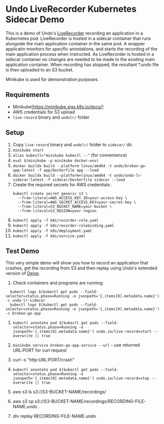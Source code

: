 # Undo LiveRecorder Kubernetes Sidecar Demo

This is a demo of Undo's [LiveRecorder](https://docs.undo.io/UsingTheLiveRecorderTool.html) recording an application in a Kubernetes pod.
LiveRecorder is hosted in a sidecar container that runs alongside the main application container in the same pod.
A wrapper applicatin monitors for specific annotations, and starts the recording of the main application process when instructed. 
As LiveRecorder is hosted in a sidecar container no changes are needed to be made to the existing main application container.
When recording has stopped, the resultant *.undo file is then uploaded to an S3 bucket.

Minikube is used for demonstration purposes.

## Requirements

- Minikube[https://minikube.sigs.k8s.io/docs/]
- AWS credentials for S3 upload
- `live-record` binary and `undolr/` folder


## Setup

1. Copy `live-record` binary and `undolr/` folder to `sidecar/` dir.
1. `minikube start`
1. `alias kubectl="minikube kubectl --"` (for convenience)
1. `eval $(minikube -p minikube docker-env)`
1. `docker buildx build --platform linux/amd64 -t undo/broken-go-app:latest -f app/Dockerfile app --load`
1. `docker buildx build --platform=linux/amd64 -t undo/undo-lr-sidecar:latest -f sidecar/Dockerfile sidecar --load`
1. Create the required secrets for AWS credentials:
   ```
   kubectl create secret generic s3 \
     --from-literal=AWS_ACCESS_KEY_ID=your-access-key \
     --from-literal=AWS_SECRET_ACCESS_KEY=your-secret-key \
     --from-literal=S3_BUCKET_NAME=your-bucket \
     --from-literal=S3_REGION=your-region
   ```
1. `kubectl apply -f k8s/recorder-role.yaml`
1. `kubectl apply -f k8s/recorder-rolebinding.yaml`
1. `kubectl apply -f k8s/deployment.yaml`
1. `kubectl apply -f k8s/service.yaml`

## Test Demo

This very simple demo will show you how to record an application that crashes, get the recording from S3 and then replay using Undo's extended version of [Delve](https://docs.undo.io/GoDelve.html).

1. Check containers and programs are running:
```
  kubectl logs $(kubectl get pods --field-selector=status.phase=Running -o jsonpath='{.items[0].metadata.name}') -c undo-lr-sidecar
  kubectl logs $(kubectl get pods --field-selector=status.phase=Running -o jsonpath='{.items[0].metadata.name}') -c broken-go-app
```
1. `kubectl annotate pod $(kubectl get pods --field-selector=status.phase=Running -o jsonpath='{.items[0].metadata.name}') undo.io/live-record=start --overwrite || true` 
1. `minikube service broken-go-app-service --url` - use returned URL:PORT for curl request
1. curl -s "http:URL:PORT/crash"
1. `kubectl annotate pod $(kubectl get pods --field-selector=status.phase=Running -o jsonpath='{.items[0].metadata.name}') undo.io/live-record=stop --overwrite || true` 

1. aws s3 ls s3://S3-BUCKET-NAME/recordings/
1. aws s3 cp s3://S3-BUCKET-NAME/recordings/RECORDING-FILE-NAME.undo .
1. dlv replay RECORDING-FILE-NAME.undo